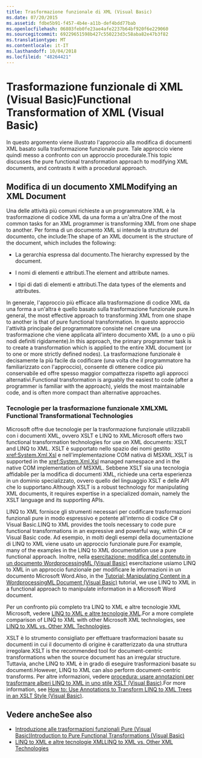 ```yaml
---
title: Trasformazione funzionale di XML (Visual Basic)
ms.date: 07/20/2015
ms.assetid: fdbe5b91-f457-4b4e-a11b-def4bdd77bab
ms.openlocfilehash: 06803feb0fe23ae4afe2237b64bf920f6e229060
ms.sourcegitcommit: 69229651598b427c550223d3c58aba82e47b3f82
ms.translationtype: MT
ms.contentlocale: it-IT
ms.lasthandoff: 10/04/2018
ms.locfileid: "48264421"
---
```

# <a name="functional-transformation-of-xml-visual-basic"></a><span data-ttu-id="8ef3a-102">Trasformazione funzionale di XML (Visual Basic)</span><span class="sxs-lookup"><span data-stu-id="8ef3a-102">Functional Transformation of XML (Visual Basic)</span></span>
<span data-ttu-id="8ef3a-103">In questo argomento viene illustrato l'approccio alla modifica di documenti XML basato sulla trasformazione funzionale pure. Tale approccio viene quindi messo a confronto con un approccio procedurale.</span><span class="sxs-lookup"><span data-stu-id="8ef3a-103">This topic discusses the pure functional transformation approach to modifying XML documents, and contrasts it with a procedural approach.</span></span>  
  
## <a name="modifying-an-xml-document"></a><span data-ttu-id="8ef3a-104">Modifica di un documento XML</span><span class="sxs-lookup"><span data-stu-id="8ef3a-104">Modifying an XML Document</span></span>  
 <span data-ttu-id="8ef3a-105">Una delle attività più comuni richieste a un programmatore XML è la trasformazione di codice XML da una forma a un'altra.</span><span class="sxs-lookup"><span data-stu-id="8ef3a-105">One of the most common tasks for an XML programmer is transforming XML from one shape to another.</span></span> <span data-ttu-id="8ef3a-106">Per forma di un documento XML si intende la struttura del documento, che include:</span><span class="sxs-lookup"><span data-stu-id="8ef3a-106">The shape of an XML document is the structure of the document, which includes the following:</span></span>  
  
-   <span data-ttu-id="8ef3a-107">La gerarchia espressa dal documento.</span><span class="sxs-lookup"><span data-stu-id="8ef3a-107">The hierarchy expressed by the document.</span></span>  
  
-   <span data-ttu-id="8ef3a-108">I nomi di elementi e attributi.</span><span class="sxs-lookup"><span data-stu-id="8ef3a-108">The element and attribute names.</span></span>  
  
-   <span data-ttu-id="8ef3a-109">I tipi di dati di elementi e attributi.</span><span class="sxs-lookup"><span data-stu-id="8ef3a-109">The data types of the elements and attributes.</span></span>  
  
 <span data-ttu-id="8ef3a-110">In generale, l'approccio più efficace alla trasformazione di codice XML da una forma a un'altra è quello basato sulla trasformazione funzionale pure.</span><span class="sxs-lookup"><span data-stu-id="8ef3a-110">In general, the most effective approach to transforming XML from one shape to another is that of pure functional transformation.</span></span> <span data-ttu-id="8ef3a-111">In questo approccio l'attività principale del programmatore consiste nel creare una trasformazione che viene applicata all'intero documento XML (o a uno o più nodi definiti rigidamente).</span><span class="sxs-lookup"><span data-stu-id="8ef3a-111">In this approach, the primary programmer task is to create a transformation which is applied to the entire XML document (or to one or more strictly defined nodes).</span></span> <span data-ttu-id="8ef3a-112">La trasformazione funzionale è decisamente la più facile da codificare (una volta che il programmatore ha familiarizzato con l'approccio), consente di ottenere codice più conservabile ed offre spesso maggior compattezza rispetto agli approcci alternativi.</span><span class="sxs-lookup"><span data-stu-id="8ef3a-112">Functional transformation is arguably the easiest to code (after a programmer is familiar with the approach), yields the most maintainable code, and is often more compact than alternative approaches.</span></span>  
  
### <a name="xml-functional-transformational-technologies"></a><span data-ttu-id="8ef3a-113">Tecnologie per la trasformazione funzionale XML</span><span class="sxs-lookup"><span data-stu-id="8ef3a-113">XML Functional Transformational Technologies</span></span>  
 <span data-ttu-id="8ef3a-114">Microsoft offre due tecnologie per la trasformazione funzionale utilizzabili con i documenti XML, ovvero XSLT e LINQ to XML.</span><span class="sxs-lookup"><span data-stu-id="8ef3a-114">Microsoft offers two functional transformation technologies for use on XML documents: XSLT and LINQ to XML.</span></span> <span data-ttu-id="8ef3a-115">XSLT è supportato nello spazio dei nomi gestito <xref:System.Xml.Xsl> e nell'implementazione COM nativa di MSXML.</span><span class="sxs-lookup"><span data-stu-id="8ef3a-115">XSLT is supported in the <xref:System.Xml.Xsl> managed namespace and in the native COM implementation of MSXML.</span></span> <span data-ttu-id="8ef3a-116">Sebbene XSLT sia una tecnologia affidabile per la modifica di documenti XML, richiede una certa esperienza in un dominio specializzato, ovvero quello del linguaggio XSLT e delle API che lo supportano.</span><span class="sxs-lookup"><span data-stu-id="8ef3a-116">Although XSLT is a robust technology for manipulating XML documents, it requires expertise in a specialized domain, namely the XSLT language and its supporting APIs.</span></span>  
  
 <span data-ttu-id="8ef3a-117">LINQ to XML fornisce gli strumenti necessari per codificare trasformazioni funzionali pure in modo espressivo e potente all'interno di codice C# o Visual Basic.</span><span class="sxs-lookup"><span data-stu-id="8ef3a-117">LINQ to XML provides the tools necessary to code pure functional transformations in an expressive and powerful way, within C# or Visual Basic code.</span></span> <span data-ttu-id="8ef3a-118">Ad esempio, in molti degli esempi della documentazione di LINQ to XML viene usato un approccio funzionale pure.</span><span class="sxs-lookup"><span data-stu-id="8ef3a-118">For example, many of the examples in the LINQ to XML documentation use a pure functional approach.</span></span> <span data-ttu-id="8ef3a-119">Inoltre, nella [esercitazione: modifica del contenuto in un documento WordprocessingML (Visual Basic)](../../../../visual-basic/programming-guide/concepts/linq/tutorial-manipulating-content-in-a-wordprocessingml-document.md) esercitazione usiamo LINQ to XML in un approccio funzionale per modificare le informazioni in un documento Microsoft Word.</span><span class="sxs-lookup"><span data-stu-id="8ef3a-119">Also, in the [Tutorial: Manipulating Content in a WordprocessingML Document (Visual Basic)](../../../../visual-basic/programming-guide/concepts/linq/tutorial-manipulating-content-in-a-wordprocessingml-document.md) tutorial, we use LINQ to XML in a functional approach to manipulate information in a Microsoft Word document.</span></span>  
  
 <span data-ttu-id="8ef3a-120">Per un confronto più completo tra LINQ to XML e altre tecnologie XML Microsoft, vedere [LINQ to XML e altre tecnologie XML](../../../../visual-basic/programming-guide/concepts/linq/linq-to-xml-vs-other-xml-technologies.md).</span><span class="sxs-lookup"><span data-stu-id="8ef3a-120">For a more complete comparison of LINQ to XML with other Microsoft XML technologies, see [LINQ to XML vs. Other XML Technologies](../../../../visual-basic/programming-guide/concepts/linq/linq-to-xml-vs-other-xml-technologies.md).</span></span>  
  
 <span data-ttu-id="8ef3a-121">XSLT è lo strumento consigliato per effettuare trasformazioni basate su documenti in cui il documento di origine è caratterizzato da una struttura irregolare.</span><span class="sxs-lookup"><span data-stu-id="8ef3a-121">XSLT is the recommended tool for  document-centric transformations when the source document has an irregular structure.</span></span> <span data-ttu-id="8ef3a-122">Tuttavia, anche LINQ to XML è in grado di eseguire trasformazioni basate su documenti.</span><span class="sxs-lookup"><span data-stu-id="8ef3a-122">However, LINQ to XML can also perform document-centric transforms.</span></span> <span data-ttu-id="8ef3a-123">Per altre informazioni, vedere [procedura: usare annotazioni per trasformare alberi LINQ to XML in uno stile XSLT (Visual Basic)](../../../../visual-basic/programming-guide/concepts/linq/how-to-use-annotation-trees-to-transform-linq-to-xml-trees-in-an-xslt-style.md).</span><span class="sxs-lookup"><span data-stu-id="8ef3a-123">For more information, see [How to: Use Annotations to Transform LINQ to XML Trees in an XSLT Style (Visual Basic)](../../../../visual-basic/programming-guide/concepts/linq/how-to-use-annotation-trees-to-transform-linq-to-xml-trees-in-an-xslt-style.md).</span></span>  
  
## <a name="see-also"></a><span data-ttu-id="8ef3a-124">Vedere anche</span><span class="sxs-lookup"><span data-stu-id="8ef3a-124">See also</span></span>

- [<span data-ttu-id="8ef3a-125">Introduzione alle trasformazioni funzionali Pure (Visual Basic)</span><span class="sxs-lookup"><span data-stu-id="8ef3a-125">Introduction to Pure Functional Transformations (Visual Basic)</span></span>](../../../../visual-basic/programming-guide/concepts/linq/introduction-to-pure-functional-transformations.md)  
- [<span data-ttu-id="8ef3a-126">LINQ to XML e altre tecnologie XML</span><span class="sxs-lookup"><span data-stu-id="8ef3a-126">LINQ to XML vs. Other XML Technologies</span></span>](../../../../visual-basic/programming-guide/concepts/linq/linq-to-xml-vs-other-xml-technologies.md)
